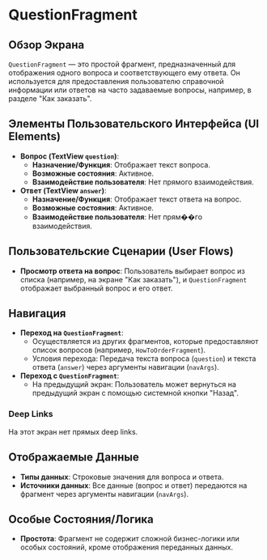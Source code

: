 # QuestionFragment

## Обзор Экрана
`QuestionFragment` — это простой фрагмент, предназначенный для отображения одного вопроса и соответствующего ему ответа. Он используется для предоставления пользователю справочной информации или ответов на часто задаваемые вопросы, например, в разделе "Как заказать".

## Элементы Пользовательского Интерфейса (UI Elements)
*   **Вопрос (TextView `question`)**:
    *   **Назначение/Функция**: Отображает текст вопроса.
    *   **Возможные состояния**: Активное.
    *   **Взаимодействие пользователя**: Нет прямого взаимодействия.
*   **Ответ (TextView `answer`)**:
    *   **Назначение/Функция**: Отображает текст ответа на вопрос.
    *   **Возможные состояния**: Активное.
    *   **Взаимодействие пользователя**: Нет прям��го взаимодействия.

## Пользовательские Сценарии (User Flows)
*   **Просмотр ответа на вопрос**: Пользователь выбирает вопрос из списка (например, на экране "Как заказать"), и `QuestionFragment` отображает выбранный вопрос и его ответ.

## Навигация
*   **Переход на `QuestionFragment`**:
    *   Осуществляется из других фрагментов, которые предоставляют список вопросов (например, `HowToOrderFragment`).
    *   Условия перехода: Передача текста вопроса (`question`) и текста ответа (`answer`) через аргументы навигации (`navArgs`).
*   **Переход с `QuestionFragment`**:
    *   На предыдущий экран: Пользователь может вернуться на предыдущий экран с помощью системной кнопки "Назад".

### Deep Links

На этот экран нет прямых deep links.

## Отображаемые Данные
*   **Типы данных**: Строковые значения для вопроса и ответа.
*   **Источники данных**: Все данные (вопрос и ответ) передаются на фрагмент через аргументы навигации (`navArgs`).

## Особые Состояния/Логика
*   **Простота**: Фрагмент не содержит сложной бизнес-логики или особых состояний, кроме отображения переданных данных.